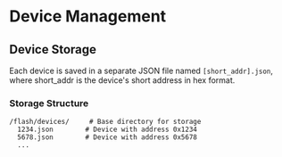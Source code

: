 # Device Management

## Device Storage

Each device is saved in a separate JSON file named `[short_addr].json`, where short_addr is the device's short address in hex format.

### Storage Structure

```
/flash/devices/     # Base directory for storage
  1234.json        # Device with address 0x1234
  5678.json        # Device with address 0x5678
  ...
```

